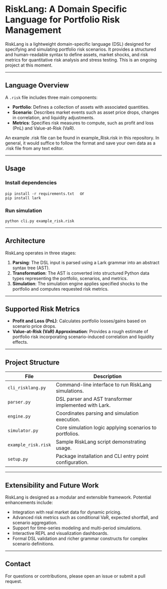 # RiskLang: A Domain Specific Language for Portfolio Risk Management

RiskLang is a lightweight domain-specific language (DSL) designed for specifying and simulating portfolio risk scenarios. It provides a structured and human-readable syntax to define assets, market shocks, and risk metrics for quantitative risk analysis and stress testing. This is an ongoing project at this moment.

---

## Language Overview

A `.risk` file includes three main components:

- **Portfolio**: Defines a collection of assets with associated quantities.
- **Scenario**: Describes market events such as asset price drops, changes in correlation, and liquidity adjustments.
- **Metrics**: Specifies risk measures to compute, such as profit and loss (PnL) and Value-at-Risk (VaR).

An example .risk file can be found in example_Risk.risk in this repository. In general, it would suffice to follow the format and save your own data as a .risk file from any text editor.

---

## Usage

### Install dependencies

```pip install -r requirements.txt  ```
or  
```pip install lark```

### Run simulation

```python cli.py example_risk.risk```

---

## Architecture

RiskLang operates in three stages:

1. **Parsing**: The DSL input is parsed using a Lark grammar into an abstract syntax tree (AST).  
2. **Transformation**: The AST is converted into structured Python data types representing the portfolio, scenarios, and metrics.  
3. **Simulation**: The simulation engine applies specified shocks to the portfolio and computes requested risk metrics.

---

## Supported Risk Metrics

- **Profit and Loss (PnL)**: Calculates portfolio losses/gains based on scenario price drops.  
- **Value-at-Risk (VaR) Approximation**: Provides a rough estimate of portfolio risk incorporating scenario-induced correlation and liquidity effects.

---

## Project Structure

| File                     | Description                                            |
|--------------------------|--------------------------------------------------------|
| `cli_risklang.py`        | Command-line interface to run RiskLang simulations.    |
| `parser.py`              | DSL parser and AST transformer implemented with Lark.  |
| `engine.py`              | Coordinates parsing and simulation execution.          |
| `simulator.py`           | Core simulation logic applying scenarios to portfolios.|
| `example_risk.risk`      | Sample RiskLang script demonstrating usage.            |
| `setup.py`               | Package installation and CLI entry point configuration.|

---

## Extensibility and Future Work

RiskLang is designed as a modular and extensible framework. Potential enhancements include:

- Integration with real market data for dynamic pricing.  
- Advanced risk metrics such as conditional VaR, expected shortfall, and scenario aggregation.  
- Support for time-series modeling and multi-period simulations.  
- Interactive REPL and visualization dashboards.  
- Formal DSL validation and richer grammar constructs for complex scenario definitions.

---




## Contact

For questions or contributions, please open an issue or submit a pull request.
